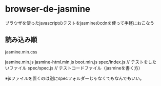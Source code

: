 # browser-de-jasmine

ブラウザを使ったjavascriptのテストをjasmineのcdnを使って手軽におこなう

## 読み込み順

jasmine.min.css

jasmine.min.js
jasmine-html.min.js
boot.min.js
spec/index.js  // テストをしたいファイル
spec/spec.js // テストコードファイル（jasmineを書く方）

※jsファイルを置くのは別にspecフォルダーじゃなくてもなんでもいい。

